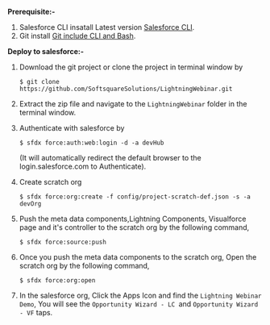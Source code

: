 
**Prerequisite:-**
   
   1. Salesforce CLI insatall Latest version  [Salesforce CLI](https://developer.salesforce.com/tools/sfdxcli/).
   2. Git install [Git include CLI and Bash](https://git-scm.com/downloads).

**Deploy to salesforce:-**

   1. Download the git project or clone the project in terminal window by

      ```$ git clone https://github.com/SoftsquareSolutions/LightningWebinar.git```

   2. Extract the zip file and navigate to the `LightningWebinar` folder in the terminal window.

   3. Authenticate with salesforce by

      ```$ sfdx force:auth:web:login -d -a devHub```

      (It will automatically redirect the default browser to the login.salesforce.com to Authenticate).

   4. Create scratch org

      ```$ sfdx force:org:create -f config/project-scratch-def.json -s -a devOrg```


   5. Push the meta data components,Lightning Components, Visualforce page and it's controller to the scratch org by the following command,

      ```$ sfdx force:source:push```


   6. Once you push the meta data components to the scratch org, Open the scratch org by the following command,

      ```$ sfdx force:org:open```


   7. In the salesforce org, Click the Apps Icon and find the `Lightning Webinar Demo`, You will see the `Opportunity Wizard - LC `and `Opportunity Wizard - VF` taps.
